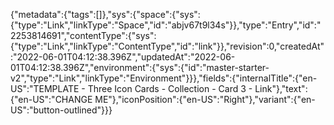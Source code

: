 {"metadata":{"tags":[]},"sys":{"space":{"sys":{"type":"Link","linkType":"Space","id":"abjv67t9l34s"}},"type":"Entry","id":"2253814691","contentType":{"sys":{"type":"Link","linkType":"ContentType","id":"link"}},"revision":0,"createdAt":"2022-06-01T04:12:38.396Z","updatedAt":"2022-06-01T04:12:38.396Z","environment":{"sys":{"id":"master-starter-v2","type":"Link","linkType":"Environment"}}},"fields":{"internalTitle":{"en-US":"TEMPLATE - Three Icon Cards - Collection - Card 3 - Link"},"text":{"en-US":"CHANGE ME"},"iconPosition":{"en-US":"Right"},"variant":{"en-US":"button-outlined"}}}